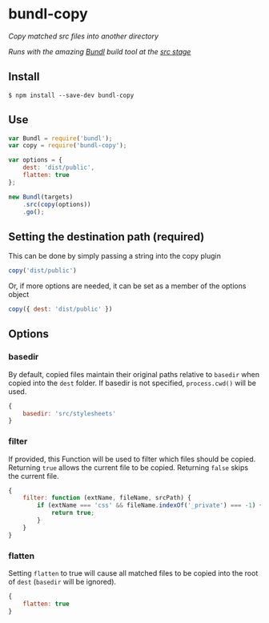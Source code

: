 # bundl-copy

*Copy matched src files into another directory*

*Runs with the amazing [Bundl](https://github.com/seebigs/bundl) build tool at the [src stage](https://github.com/seebigs/bundl/wiki/Build-Stages)*

## Install

```
$ npm install --save-dev bundl-copy
```

## Use

```js
var Bundl = require('bundl');
var copy = require('bundl-copy');

var options = {
    dest: 'dist/public',
    flatten: true
};

new Bundl(targets)
    .src(copy(options))
    .go();
```

## Setting the destination path (required)

This can be done by simply passing a string into the copy plugin
```js
copy('dist/public')
```

Or, if more options are needed, it can be set as a member of the options object
```js
copy({ dest: 'dist/public' })
```

## Options

### basedir
By default, copied files maintain their original paths relative to `basedir` when copied into the `dest` folder. If basedir is not specified, `process.cwd()` will be used.
```js
{
    basedir: 'src/stylesheets'
}
```

### filter
If provided, this Function will be used to filter which files should be copied. Returning `true` allows the current file to be copied. Returning `false` skips the current file.
```js
{
    filter: function (extName, fileName, srcPath) {
        if (extName === 'css' && fileName.indexOf('_private') === -1) {
            return true;
        }
    }
}
```

### flatten
Setting `flatten` to true will cause all matched files to be copied into the root of `dest` (`basedir` will be ignored).
```js
{
    flatten: true
}
```

